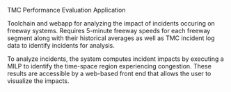 TMC Performance Evaluation Application

Toolchain and webapp for analyzing the impact of incidents occuring on freeway
systems.  Requires 5-minute freeway speeds for each freeway segment along with
their historical averages as well as TMC incident log data to identify incidents
for analysis.

To analyze incidents, the system computes incident impacts by executing a MILP
to identify the time-space region experiencing congestion.  These results are
accessible by a web-based front end that allows the user to visualize the
impacts.
